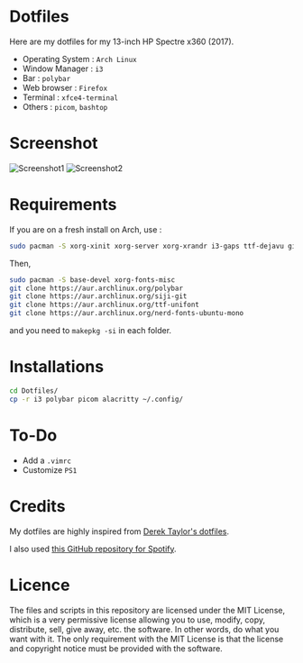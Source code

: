 # Dotfiles

Here are my dotfiles for my 13-inch HP Spectre x360 (2017).

- Operating System : ``Arch Linux``
- Window Manager : ``i3``
- Bar : ``polybar``
- Web browser : ``Firefox``
- Terminal : ``xfce4-terminal``
- Others : ``picom``, ``bashtop``

# Screenshot

![Screenshot1](/Screenshot_1.png?raw=true "My workspace")
![Screenshot2](/Screenshot_2.png?raw=true "My workspace")

# Requirements

If you are on a fresh install on Arch, use :

```bash
sudo pacman -S xorg-xinit xorg-server xorg-xrandr i3-gaps ttf-dejavu git base-devel dmenu ttf-ubuntu-font-family ttf-font-awesome python-pip archlinux-keyring xfce4-terminal firefox feh imagemagick xorg-xprop
```

Then,

```bash
sudo pacman -S base-devel xorg-fonts-misc
git clone https://aur.archlinux.org/polybar
git clone https://aur.archlinux.org/siji-git
git clone https://aur.archlinux.org/ttf-unifont
git clone https://aur.archlinux.org/nerd-fonts-ubuntu-mono
```

and you need to ``makepkg -si`` in each folder.

# Installations

```bash
cd Dotfiles/
cp -r i3 polybar picom alacritty ~/.config/
```

# To-Do

- Add a ``.vimrc``
- Customize ``PS1``


# Credits

My dotfiles are highly inspired from [Derek Taylor's dotfiles](https://gitlab.com/dwt1/dotfiles).

I also used [this GitHub repository for Spotify](https://github.com/Jvanrhijn/polybar-spotify).

# Licence

The files and scripts in this repository are licensed under the MIT License, which is a very permissive license allowing you to use, modify, copy, distribute, sell, give away, etc. the software. In other words, do what you want with it. The only requirement with the MIT License is that the license and copyright notice must be provided with the software.
